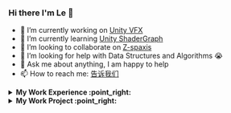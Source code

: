 ### Hi there I'm Le 👋

- 🔭 I’m currently working on [Unity VFX](https://unity.com/visual-effect-graph)
- 🌱 I’m currently learning [Unity ShaderGraph](https://unity.com/shader-graph)
- 👯 I’m looking to collaborate on [Z-spaxis](https://github.com/Z-spaxis)
- 🤔  I’m looking for help with Data Structures and Algorithms 😭
- 💬 Ask me about anything, I am happy to help
- 📫 How to reach me: <a href="mailto:lele748916898@outlook.com?subject=邮件标题&body=邮件内容">告诉我们</a>


<details>
<summary><b> My Work Experience :point_right: </b></summary>
<table>
  <thead>
    <tr>
      <th>Job Name</th>
      <th>Roles & responsibilities</th>
      <th>Duration</th>
    </tr>
  </thead>
  <tbody>
  	<tr>
      <td><b><a href="https://www.unthinkable.co/">Z-spaxis</a> </b></td>
      <td>C#,Unity  Developmental Engineer</td>
      <td>January 2019 - Present</td>
    </tr>
    
  </tbody>
</table>
</details>


<details>
<summary><b> My Work Project :point_right:</b></summary>
<table>
  <thead>
    <tr>
      <th>Project Name</th>
      <th>Skills used</th>
      <th>Description</th>
    </tr>
  </thead>
  <tbody>
    <tr>
      <td><a href='https://github.com/lelehappy666/SpaceshipDemo'>VisualEffectGraph-Samples</a></td>
      <td>C#,ShaderLab,HLSL,GLSL</td>
      <td>In this project you will be able to access sample scenes and effects made with the Visual Effect Graph. You can download snapshots of these samples by using the release tab, or by cloning this repository.

There are also pre-built binaries for Windows and/or macOS available.</td>
    </tr>
    <tr>
      <td><a href='https://github.com/lelehappy666/SpaceshipDemo'>SpaceshipDemo</a></td>
      <td>C#,ShaderLab,HLSL,GLSL</td>
      <td>Spaceship Demo is a AAA Playable First person demo showcasing effects made with Visual Effect Graph and rendered with High Definition Render Pipeline.

DOWNLOAD LATEST RELEASE HERE

For update information, see the Changelog.</td>
    </tr>
    <tr>
      <td><a href="https://github.com/lelehappy666/VfxGraphTestbed">VfxGraphTestbed</a></td>
      <td>HLSL</td>
      <td>This repository is where I try several VFX ideas with Unity Visual Effect Graph (VFX Graph).</td>
    </tr>
    <tr>
      <td><a href='https://github.com/lelehappy666/xNode'>xNode</a></td>
      <td>C#</td>
      <td>Thinking of developing a node-based plugin? Then this is for you. You can download it as an archive and unpack to a new unity project, or connect it as git submodule.

xNode is super userfriendly, intuitive and will help you reap the benefits of node graphs in no time. With a minimal footprint, it is ideal as a base for custom state machines, dialogue systems, decision makers etc.
</td>
    </tr>
    <tr>
      <td><a href='https://github.com/lelehappy666/xLua'>xLua</a></td>
      <td>C,HTML,Lua,C#,C++</td>
      <td>xLua为Unity、 .Net、 Mono等C#环境增加Lua脚本编程的能力，借助xLua，这些Lua代码可以方便的和C#相互调用</td>
    </tr>
    <tr>
      <td><a href="https://github.com/lelehappy666/Smrvfx">Smrvfx</a></td>
      <td>C#</td>
      <td>Smrvfx is a Unity sample project that shows how to use an animated skinned mesh as a particle source in a visual effect graph.</td>
    </tr>
    <tr>
      <td><a href='https://github.com/lelehappy666/odin-serializer'>Odin-serializer</a></td>
      <td>C#</td>
      <td>为 Unity 构建的快速、健壮、强大且可扩展的 .NET 序列化程序
OdinSerializer 是为Odin构建和使用的自定义序列化程序的开源版本 - Inspector & Serializer</td>
    </tr>
  </tbody>
</table>
</details>

